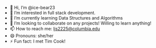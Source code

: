 - 👋 Hi, I’m @ice-bear23
- 👀 I’m interested in full stack development.
- 🌱 I’m currently learning Data Structures and Algorithms
- 💞️ I’m looking to collaborate on any projects! Willing to learn anything!
- 📫 How to reach me: ljs2225@columbia.edu
- 😄 Pronouns: she/her
- ⚡ Fun fact: I met Tim Cook!

<!---
ice-bear23/ice-bear23 is a ✨ special ✨ repository because its `README.md` (this file) appears on your GitHub profile.
You can click the Preview link to take a look at your changes.
--->
